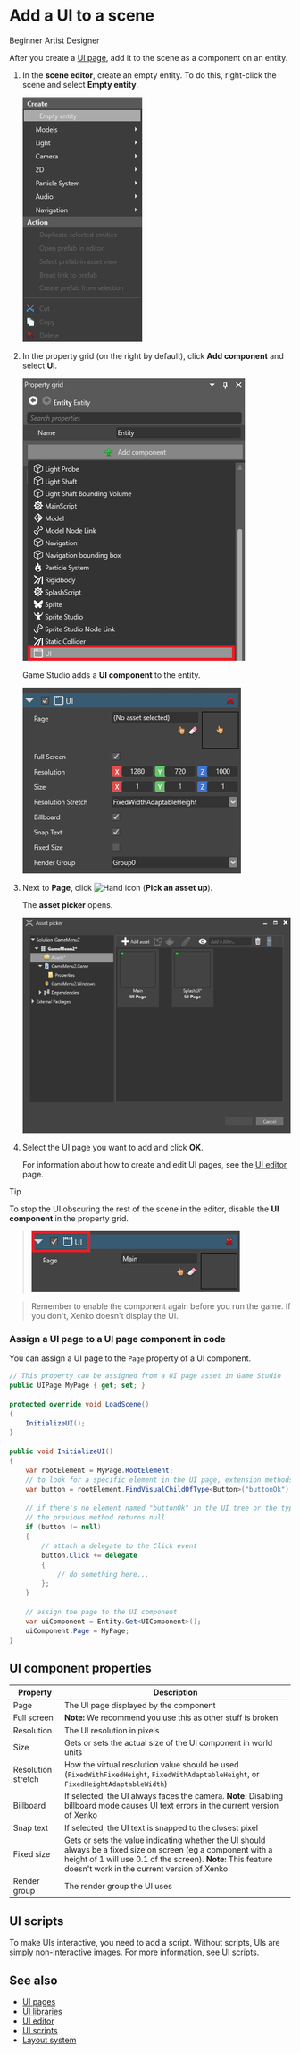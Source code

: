 # Add a UI to a scene

<span class="label label-doc-level">Beginner</span>
<span class="label label-doc-audience">Artist</span>
<span class="label label-doc-audience">Designer</span>

After you create a [UI page](ui-pages.md), add it to the scene as a component on an entity.

1. In the **scene editor**, create an empty entity. To do this, right-click the scene and select **Empty entity**.

    ![Create empty entity](media/create-empty-entity.png)

2. In the property grid (on the right by default), click **Add component** and select **UI**.

    ![Add UI component](media/add-UI-component.png)

    Game Studio adds a **UI component** to the entity.

    ![UI component](media/UI-component.png)

3. Next to **Page**, click ![Hand icon](~/manual/game-studio/media/hand-icon.png) (**Pick an asset up**).

    The **asset picker** opens.

    ![Select UI page](media/select-UI-page.png)

4. Select the UI page you want to add and click **OK**.

    For information about how to create and edit UI pages, see the [UI editor](ui-editor.md) page.

> [!Tip]
> To stop the UI obscuring the rest of the scene in the editor, disable the **UI component** in the property grid.

> ![Disable UI component](media/disable-UI-component.png)

> Remember to enable the component again before you run the game. If you don't, Xenko doesn't display the UI.

### Assign a UI page to a UI page component in code

You can assign a UI page to the `Page` property of a UI component.

```cs
// This property can be assigned from a UI page asset in Game Studio
public UIPage MyPage { get; set; }

protected override void LoadScene()
{
    InitializeUI();
}

public void InitializeUI()
{
    var rootElement = MyPage.RootElement;
    // to look for a specific element in the UI page, extension methods can be used
    var button = rootElement.FindVisualChildOfType<Button>("buttonOk");

    // if there's no element named "buttonOk" in the UI tree or the type doesn't match,
    // the previous method returns null
    if (button != null)
    {
        // attach a delegate to the Click event
        button.Click += delegate
        {
            // do something here...
        };
    }

    // assign the page to the UI component
    var uiComponent = Entity.Get<UIComponent>();
    uiComponent.Page = MyPage;
}
```

## UI component properties

| Property           | Description
|--------------------|----------------
| Page               | The UI page displayed by the component
| Full screen        | **Note:** We recommend you use this as other stuff is broken
| Resolution         | The UI resolution in pixels
| Size               | Gets or sets the actual size of the UI component in world units
| Resolution stretch | How the virtual resolution value should be used (`FixedWithFixedHeight`, `FixedWithAdaptableHeight`, or `FixedHeightAdaptableWidth`)
| Billboard          | If selected, the UI always faces the camera. **Note:** Disabling billboard mode causes UI text errors in the current version of Xenko
| Snap text          | If selected, the UI text is snapped to the closest pixel
| Fixed size         | Gets or sets the value indicating whether the UI should always be a fixed size on screen (eg a component with a height of 1 will use 0.1 of the screen). **Note:** This feature doesn't work in the current version of Xenko
| Render group       | The render group the UI uses

## UI scripts

To make UIs interactive, you need to add a script. Without scripts, UIs are simply non-interactive images. For more information, see [UI scripts](ui-scripts.md).

## See also 

* [UI pages](ui-pages.md)
* [UI libraries](ui-libraries.md)
* [UI editor](ui-editor.md)
* [UI scripts](ui-scripts.md)
* [Layout system](layout-system.md)